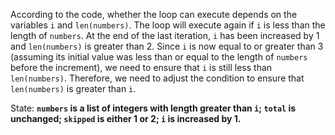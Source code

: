 According to the code, whether the loop can execute depends on the variables `i` and `len(numbers)`. The loop will execute again if `i` is less than the length of `numbers`. At the end of the last iteration, `i` has been increased by 1 and `len(numbers)` is greater than 2. Since `i` is now equal to or greater than 3 (assuming its initial value was less than or equal to the length of `numbers` before the increment), we need to ensure that `i` is still less than `len(numbers)`. Therefore, we need to adjust the condition to ensure that `len(numbers)` is greater than `i`.

State: **`numbers` is a list of integers with length greater than `i`; `total` is unchanged; `skipped` is either 1 or 2; `i` is increased by 1.**